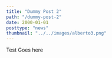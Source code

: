 ```yaml
---
title: "Dummy Post 2"
path: "/dummy-post-2"
date: 2000-01-01
posttype: "news"
thumbnail: "../../images/alberto3.png"
---
```





Test Goes here